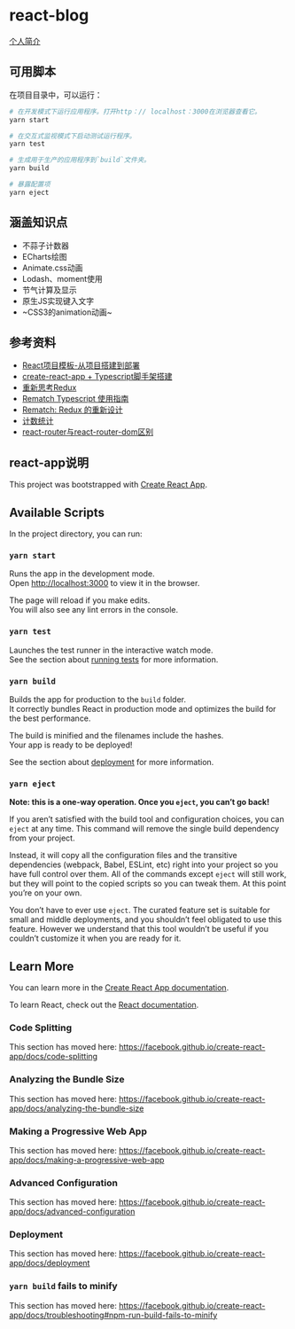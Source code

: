 # react-blog

[个人简介](http://gaotianyang.top/)

## 可用脚本

在项目目录中，可以运行：

``` bash
# 在开发模式下运行应用程序。打开http：// localhost：3000在浏览器查看它。
yarn start

# 在交互式监视模式下启动测试运行程序。
yarn test

# 生成用于生产的应用程序到`build`文件夹。
yarn build

# 暴露配置项
yarn eject
```

## 涵盖知识点

* 不蒜子计数器
* ECharts绘图
* Animate.css动画
* Lodash、moment使用
* 节气计算及显示
* 原生JS实现键入文字
* ~CSS3的animation动画~

## 参考资料

* [React项目模板-从项目搭建到部署](https://juejin.im/post/5a8fe00f5188257a6e40452b)
* [create-react-app + Typescript脚手架搭建](https://www.cnblogs.com/jessicaDuan/p/12955363.html)
* [重新思考Redux](https://rematch.gitbook.io/handbook/)
* [Rematch Typescript 使用指南](https://www.dazhuanlan.com/2019/11/24/5dda170b2313d/)
* [Rematch: Redux 的重新设计](https://segmentfault.com/a/1190000019056045)
* [计数统计](https://cloud.tencent.com/developer/article/1498680)
* [react-router与react-router-dom区别](https://juejin.im/post/5d4d3440f265da03925a342d)

## react-app说明

This project was bootstrapped with [Create React App](https://github.com/facebook/create-react-app).

## Available Scripts

In the project directory, you can run:

### `yarn start`

Runs the app in the development mode.<br />
Open [http://localhost:3000](http://localhost:3000) to view it in the browser.

The page will reload if you make edits.<br />
You will also see any lint errors in the console.

### `yarn test`

Launches the test runner in the interactive watch mode.<br />
See the section about [running tests](https://facebook.github.io/create-react-app/docs/running-tests) for more information.

### `yarn build`

Builds the app for production to the `build` folder.<br />
It correctly bundles React in production mode and optimizes the build for the best performance.

The build is minified and the filenames include the hashes.<br />
Your app is ready to be deployed!

See the section about [deployment](https://facebook.github.io/create-react-app/docs/deployment) for more information.

### `yarn eject`

**Note: this is a one-way operation. Once you `eject`, you can’t go back!**

If you aren’t satisfied with the build tool and configuration choices, you can `eject` at any time. This command will remove the single build dependency from your project.

Instead, it will copy all the configuration files and the transitive dependencies (webpack, Babel, ESLint, etc) right into your project so you have full control over them. All of the commands except `eject` will still work, but they will point to the copied scripts so you can tweak them. At this point you’re on your own.

You don’t have to ever use `eject`. The curated feature set is suitable for small and middle deployments, and you shouldn’t feel obligated to use this feature. However we understand that this tool wouldn’t be useful if you couldn’t customize it when you are ready for it.

## Learn More

You can learn more in the [Create React App documentation](https://facebook.github.io/create-react-app/docs/getting-started).

To learn React, check out the [React documentation](https://reactjs.org/).

### Code Splitting

This section has moved here: https://facebook.github.io/create-react-app/docs/code-splitting

### Analyzing the Bundle Size

This section has moved here: https://facebook.github.io/create-react-app/docs/analyzing-the-bundle-size

### Making a Progressive Web App

This section has moved here: https://facebook.github.io/create-react-app/docs/making-a-progressive-web-app

### Advanced Configuration

This section has moved here: https://facebook.github.io/create-react-app/docs/advanced-configuration

### Deployment

This section has moved here: https://facebook.github.io/create-react-app/docs/deployment

### `yarn build` fails to minify

This section has moved here: https://facebook.github.io/create-react-app/docs/troubleshooting#npm-run-build-fails-to-minify
